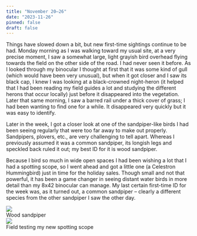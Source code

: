```yaml
---
title: "November 20–26"
date: "2023-11-26"
pinned: false
draft: false
---
```


Things have slowed down a bit, but new first-time sightings continue to be had. Monday morning as I was walking toward my usual site, at a very precise moment, I saw a somewhat large, light grayish bird overhead flying towards the field on the other side of the road. I had never seen it before. As I looked through my binocular I thought at first that it was some kind of gull (which would have been very unusual), but when it got closer and I saw its black cap, I knew I was looking at a black-crowned night-heron (it helped that I had been reading my field guides a lot and studying the different herons that occur locally) just before it disappeared into the vegetation. Later that same morning, I saw a barred rail under a thick cover of grass; I had been wanting to find one for a while. It disappeared very quickly but it was easy to identify.

Later in the week, I got a closer look at one of the sandpiper-like birds I had been seeing regularly that were too far away to make out properly. Sandpipers, plovers, etc., are very challenging to tell apart. Whereas I previously assumed it was a common sandpiper, its longish legs and speckled back ruled it out; my best ID for it is wood sandpiper. 

Because I bird so much in wide open spaces I had been wishing a lot that I had a spotting scope, so I went ahead and got a little one (a Celestron Hummingbird) just in time for the holiday sales. Though small and not that powerful, it has been a game changer in seeing distant water birds in more detail than my 8x42 binocular can manage. My last certain first-time ID for the week was, as it turned out, a common sandpiper – clearly a different species from the other sandpiper I saw the other day.

<div class="row my-4">
  <div class="col-md-6">
    <img src="https://scontent.fmnl25-5.fna.fbcdn.net/v/t1.15752-9/412418352_696702895941671_4796295566474816376_n.jpg?_nc_cat=110&ccb=1-7&_nc_sid=8cd0a2&_nc_ohc=cV3hcUE62WsAX9bTRyz&_nc_ht=scontent.fmnl25-5.fna&oh=03_AdT_ghQzwINjdjCURy87btAusLpZf9ZkG_7AYjX7S8C4_A&oe=65B64CD1">
    <figcaption>Wood sandpiper</figcaption>
  </div>
  <div class="col-md-6">
    <img src="https://scontent.fmnl25-4.fna.fbcdn.net/v/t1.15752-9/411798249_878239000516873_4736834804488641175_n.jpg?_nc_cat=100&ccb=1-7&_nc_sid=8cd0a2&_nc_ohc=qlH_Y-6Vl8cAX8WOMWS&_nc_ht=scontent.fmnl25-4.fna&oh=03_AdSNftK6v92BB1Hz0pOc3q9oTkJrFgN_HI_S2UxIYuEFPg&oe=65B62858">
    <figcaption>Field testing my new spotting scope</figcaption>
  </div>
</div>
